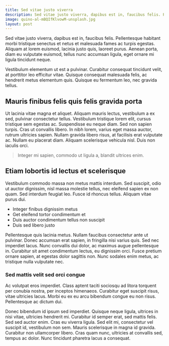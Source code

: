 ```yaml
---
title: Sed vitae justo viverra
description: Sed vitae justo viverra, dapibus est in, faucibus felis. Pellentesque habitant morbi tristique senectus et netus et malesuada fames ac turpis egestas.
image: quino-al-mBQIfKlvowM-unsplash.jpg
layout: post
---
```


Sed vitae justo viverra, dapibus est in, faucibus felis. Pellentesque habitant morbi tristique senectus et netus et malesuada fames ac turpis egestas. Aliquam at lorem euismod, lacinia justo quis, laoreet purus. Aenean porta, diam eu vulputate euismod, tellus nunc accumsan ligula, eget ornare mi ligula tincidunt neque.

Vestibulum elementum ut est a pulvinar. Curabitur consequat tincidunt velit, at porttitor leo efficitur vitae. Quisque consequat malesuada felis, ac hendrerit metus elementum quis. Quisque eu fermentum leo, nec gravida tellus.

## Mauris finibus felis quis felis gravida porta

Ut lacinia vitae magna et aliquet. Aliquam mauris lectus, vestibulum a ex sed, pulvinar consectetur tellus. Vestibulum tristique lorem elit, cursus tristique sem egestas ac. Suspendisse eu neque diam. Sed non sapien turpis. Cras ut convallis libero. In nibh lorem, varius eget massa auctor, rutrum ultricies sapien. Nullam gravida libero risus, at facilisis erat vulputate ac. Nullam eu placerat diam. Aliquam scelerisque vehicula nisl. Duis non iaculis orci.

> Integer mi sapien, commodo ut ligula a, blandit ultrices enim.

## Etiam lobortis id lectus et scelerisque

Vestibulum commodo massa non metus mattis interdum. Sed suscipit, odio ut auctor dignissim, nisl massa molestie tellus, nec eleifend sapien ex non quam. Sed interdum feugiat leo. Fusce id rhoncus tellus. Aliquam vitae purus dui.

- Integer finibus dignissim metus
- Get eleifend tortor condimentum et
- Duis auctor condimentum tellus non suscipit
- Duis sed libero justo

Pellentesque quis lacinia metus. Nullam faucibus consectetur ante ut pulvinar. Donec accumsan erat sapien, in fringilla nisi varius quis. Sed nec imperdiet lacus. Nunc convallis dui dolor, ac maximus augue pellentesque in. Curabitur sit amet condimentum lectus, eu dignissim orci. Fusce pretium ornare sapien, at egestas dolor sagittis non. Nunc sodales enim metus, ac tristique nulla vulputate nec.

### Sed mattis velit sed orci congue

Ac volutpat eros imperdiet. Class aptent taciti sociosqu ad litora torquent per conubia nostra, per inceptos himenaeos. Curabitur eget suscipit risus, vitae ultricies lacus. Morbi eu ex eu arcu bibendum congue eu non risus. Pellentesque ac dictum dui.

Donec bibendum id ipsum sed imperdiet. Quisque neque ligula, ultrices in nisi vitae, ultricies hendrerit mi. Curabitur id semper erat, sed mattis felis. Sed sed auctor enim. Cras eu viverra ligula. Sed elit mi, consectetur vel suscipit id, vestibulum non sem. Mauris scelerisque in magna id gravida. Curabitur non ullamcorper libero. Cras quam nunc, ultricies at convallis sed, tempus ac dolor. Nunc tincidunt pharetra lacus a consequat.
